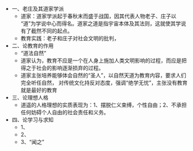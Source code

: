 - 一、老庄及其道家学派
	- 道家：道家学派起于春秋末而盛于战国，因其代表人物老子、庄子以 “道”为学说中心而得名。道家之道是指宇宙本体及其法则，这就使其学说有了截然不同的起点。
	- 教育实践：老子和庄子对社会文明的批判，
- 二、论教育的作用
	- “道法自然”
	- 道家认为，教育不应是一个在人身上施加人类文明影响的过程，而应是把得之于社会的影响逐渐损弃的过程。
	- 道家主张培养能够体会自然的“圣人”，以自然天道为教育内容，要求人们完全听任自然，
	  对传统文化持反对态度，强调“绝学无忧”，主张没有教育就是最好的教育
- 三、论理想人格
	- 道遥的人格理想的实质表现为：1、摆脱仁义束缚，个性自由；2、不承担任何妨碍个人自由的社会责任和义务。
- 四、论学习与求知
	- 1、
	- 2、
	- 3、“闻之”